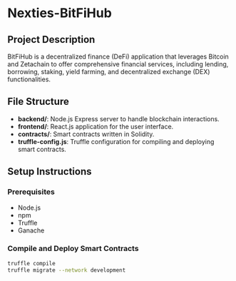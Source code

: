 # Nexties-BitFiHub

## Project Description
BitFiHub is a decentralized finance (DeFi) application that leverages Bitcoin and Zetachain to offer comprehensive financial services, including lending, borrowing, staking, yield farming, and decentralized exchange (DEX) functionalities.

## File Structure
- **backend/**: Node.js Express server to handle blockchain interactions.
- **frontend/**: React.js application for the user interface.
- **contracts/**: Smart contracts written in Solidity.
- **truffle-config.js**: Truffle configuration for compiling and deploying smart contracts.

## Setup Instructions

### Prerequisites
- Node.js
- npm
- Truffle
- Ganache

### Compile and Deploy Smart Contracts
```bash
truffle compile
truffle migrate --network development
